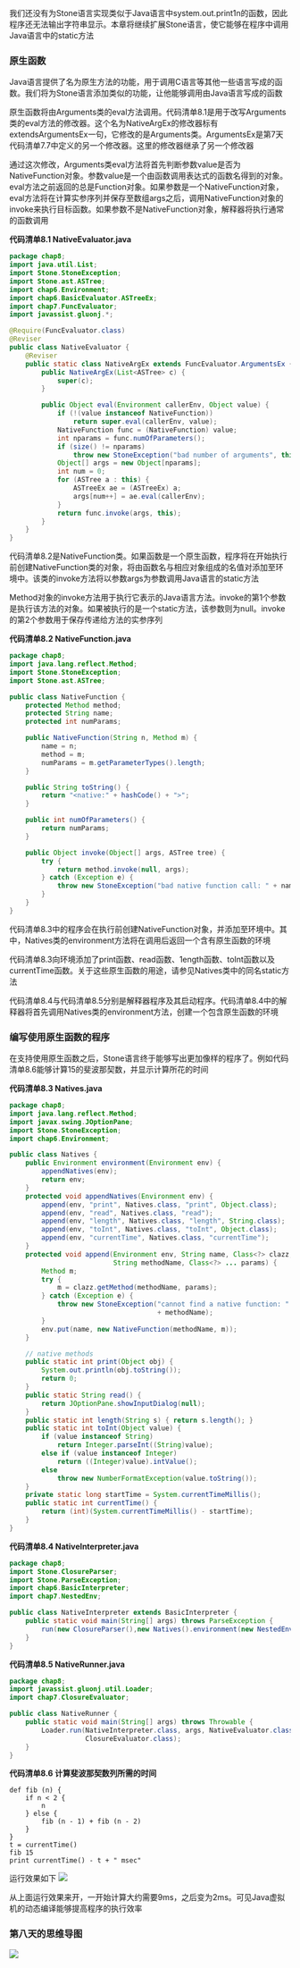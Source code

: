 我们还没有为Stone语言实现类似于Java语言中system.out.print1n的函数，因此程序还无法输出字符串显示。本章将继续扩展Stone语言，使它能够在程序中调用Java语言中的static方法

### 原生函数
Java语言提供了名为原生方法的功能，用于调用C语言等其他一些语言写成的函数。我们将为Stone语言添加类似的功能，让他能够调用由Java语言写成的函数

原生函数将由Arguments类的eval方法调用。代码清单8.1是用于改写Arguments类的eval方法的修改器。这个名为NativeArgEx的修改器标有extendsArgumentsEx一句，它修改的是Arguments类。ArgumentsEx是第7天代码清单7.7中定义的另一个修改器。这里的修改器继承了另一个修改器

通过这次修改，Arguments类eval方法将首先判断参数value是否为NativeFunction对象。参数value是一个由函数调用表达式的函数名得到的对象。eval方法之前返回的总是Function对象。如果参数是一个NativeFunction对象，eval方法将在计算实参序列并保存至数组args之后，调用NativeFunction对象的invoke来执行目标函数。如果参数不是NativeFunction对象，解释器将执行通常的函数调用

**代码清单8.1 NativeEvaluator.java**
```java
package chap8;
import java.util.List;
import Stone.StoneException;
import Stone.ast.ASTree;
import chap6.Environment;
import chap6.BasicEvaluator.ASTreeEx;
import chap7.FuncEvaluator;
import javassist.gluonj.*;

@Require(FuncEvaluator.class)
@Reviser
public class NativeEvaluator {
	@Reviser
	public static class NativeArgEx extends FuncEvaluator.ArgumentsEx {
		public NativeArgEx(List<ASTree> c) {
			super(c);
		}

		public Object eval(Environment callerEnv, Object value) {
			if (!(value instanceof NativeFunction))
				return super.eval(callerEnv, value);
			NativeFunction func = (NativeFunction) value;
			int nparams = func.numOfParameters();
			if (size() != nparams)
				throw new StoneException("bad number of arguments", this);
			Object[] args = new Object[nparams];
			int num = 0;
			for (ASTree a : this) {
				ASTreeEx ae = (ASTreeEx) a;
				args[num++] = ae.eval(callerEnv);
			}
			return func.invoke(args, this);
		}
	}
}
```
代码清单8.2是NativeFunction类。如果函数是一个原生函数，程序将在开始执行前创建NativeFunction类的对象，将由函数名与相应对象组成的名值对添加至环境中。该类的invoke方法将以参数args为参数调用Java语言的static方法

Method对象的invoke方法用于执行它表示的Java语言方法。invoke的第1个参数是执行该方法的对象。如果被执行的是一个static方法，该参数则为null。invoke的第2个参数用于保存传递给方法的实参序列

**代码清单8.2 NativeFunction.java**
```java
package chap8;
import java.lang.reflect.Method;
import Stone.StoneException;
import Stone.ast.ASTree;

public class NativeFunction {
	protected Method method;
	protected String name;
	protected int numParams;

	public NativeFunction(String n, Method m) {
		name = n;
		method = m;
		numParams = m.getParameterTypes().length;
	}

	public String toString() {
		return "<native:" + hashCode() + ">";
	}

	public int numOfParameters() {
		return numParams;
	}

	public Object invoke(Object[] args, ASTree tree) {
		try {
			return method.invoke(null, args);
		} catch (Exception e) {
			throw new StoneException("bad native function call: " + name, tree);
		}
	}
}
```
代码清单8.3中的程序会在执行前创建NativeFunction对象，并添加至环境中。其中，Natives类的environment方法将在调用后返回一个含有原生函数的环境

代码清单8.3向环境添加了print函数、read函数、1ength函数、toInt函数以及currentTime函数。关于这些原生函数的用途，请参见Natives类中的同名static方法

代码清单8.4与代码清单8.5分别是解释器程序及其启动程序。代码清单8.4中的解释器将首先调用Natives类的environment方法，创建一个包含原生函数的环境
### 编写使用原生函数的程序
在支持使用原生函数之后，Stone语言终于能够写出更加像样的程序了。例如代码清单8.6能够计算15的斐波那契数，并显示计算所花的时间

**代码清单8.3 Natives.java**
```java
package chap8;
import java.lang.reflect.Method;
import javax.swing.JOptionPane;
import Stone.StoneException;
import chap6.Environment;

public class Natives {
    public Environment environment(Environment env) {
        appendNatives(env);
        return env;
    }
    protected void appendNatives(Environment env) {
        append(env, "print", Natives.class, "print", Object.class);
        append(env, "read", Natives.class, "read");
        append(env, "length", Natives.class, "length", String.class);
        append(env, "toInt", Natives.class, "toInt", Object.class);
        append(env, "currentTime", Natives.class, "currentTime");
    }
    protected void append(Environment env, String name, Class<?> clazz,
                          String methodName, Class<?> ... params) {
        Method m;
        try {
            m = clazz.getMethod(methodName, params);
        } catch (Exception e) {
            throw new StoneException("cannot find a native function: "
                                     + methodName);
        }
        env.put(name, new NativeFunction(methodName, m));
    }

    // native methods
    public static int print(Object obj) {
        System.out.println(obj.toString());
        return 0;
    }
    public static String read() {
        return JOptionPane.showInputDialog(null);
    }
    public static int length(String s) { return s.length(); }
    public static int toInt(Object value) {
        if (value instanceof String)
            return Integer.parseInt((String)value);
        else if (value instanceof Integer)
            return ((Integer)value).intValue();
        else
            throw new NumberFormatException(value.toString());
    }
    private static long startTime = System.currentTimeMillis();
    public static int currentTime() {
        return (int)(System.currentTimeMillis() - startTime);
    }
}
```

**代码清单8.4 NativeInterpreter.java**
```java
package chap8;
import Stone.ClosureParser;
import Stone.ParseException;
import chap6.BasicInterpreter;
import chap7.NestedEnv;

public class NativeInterpreter extends BasicInterpreter {
	public static void main(String[] args) throws ParseException {
		run(new ClosureParser(),new Natives().environment(new NestedEnv()));
	}
}
```

**代码清单8.5 NativeRunner.java**
```java
package chap8;
import javassist.gluonj.util.Loader;
import chap7.ClosureEvaluator;

public class NativeRunner {
    public static void main(String[] args) throws Throwable {
        Loader.run(NativeInterpreter.class, args, NativeEvaluator.class,
                   ClosureEvaluator.class);
    }
}
```

**代码清单8.6 计算斐波那契数列所需的时间**
```
def fib (n) {
    if n < 2 {
        n
    } else {
        fib (n - 1) + fib (n - 2)
    }
}
t = currentTime()
fib 15
print currentTime() - t + " msec"
```
运行效果如下
![](https://s1.ax1x.com/2018/12/19/FDYL5T.gif#shadow)

从上面运行效果来开，一开始计算大约需要9ms，之后变为2ms。可见Java虚拟机的动态编译能够提高程序的执行效率
### 第八天的思维导图
![](https://s1.ax1x.com/2018/12/19/FD0WeH.png#shadow)

